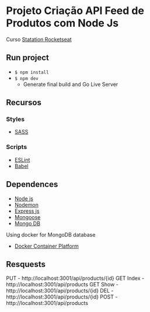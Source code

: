 
# Projeto Criação API Feed de Produtos com Node Js

Curso [Statation Rocketseat](station.rocketseat.com.br)

## Run project
- `$ npm install`
- `$ npm dev`
    - Generate final build and Go Live Server

## Recursos
### Styles
- [SASS](https://sass-lang.com/)

### Scripts
- [ESLint](https://eslint.org/)
- [Babel](https://babeljs.io/)

## Dependences
- [Node js](https://nodejs.org/en/)
- [Nodemon](https://nodemon.io/)
- [Express js](https://expressjs.com/pt-br/) 
- [Mongoose](https://mongoosejs.com/) 
- [Mongo DB](https://www.mongodb.com/)

Using docker for MongoDB database
- [Docker Container Platform](https://www.docker.com/)

## Resquests
PUT - http://localhost:3001/api/products/{id}
GET Index - http://localhost:3001/api/products
GET Show - http://localhost:3001/api/products/{id}
DEL - http://localhost:3001/api/products/{id}
POST - http://localhost:3001/api/products